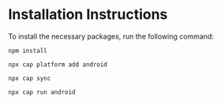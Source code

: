 # Installation Instructions

To install the necessary packages, run the following command:

```
npm install
```

```
npx cap platform add android
```

```
npx cap sync
```

```
npx cap run android
```